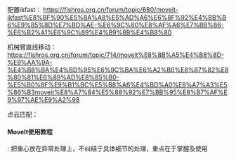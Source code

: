 配置ikfast： https://fishros.org.cn/forum/topic/680/moveit-ikfast%E8%BF%90%E5%8A%A8%E5%AD%A6%E6%8F%92%E4%BB%B6%E9%85%8D%E7%BD%AE-%E6%9C%80%E8%AF%A6%E7%BB%86-%E6%B2%A1%E6%9C%89%E4%B9%8B%E4%B8%80

机械臂直线移动：https://fishros.org.cn/forum/topic/714/moveit%E8%8B%A5%E4%B8%8D-%E9%AA%9A-%E4%B8%BA%E4%BD%95%E6%9C%BA%E6%A2%B0%E8%87%82%E8%80%81%E6%89%AD%E8%85%B0-%E5%B0%8F%E9%B1%BC%E5%B8%A6%E4%BD%A0%E8%A7%A3%E5%86%B3moveit%E8%A7%84%E5%88%92%E7%BB%95%E8%B7%AF%E9%97%AE%E9%A2%98

点云匹配：

#### MoveIt使用教程
: 把重心放在异常处理上，不纠结于具体细节的处理，重点在于掌握及使用



